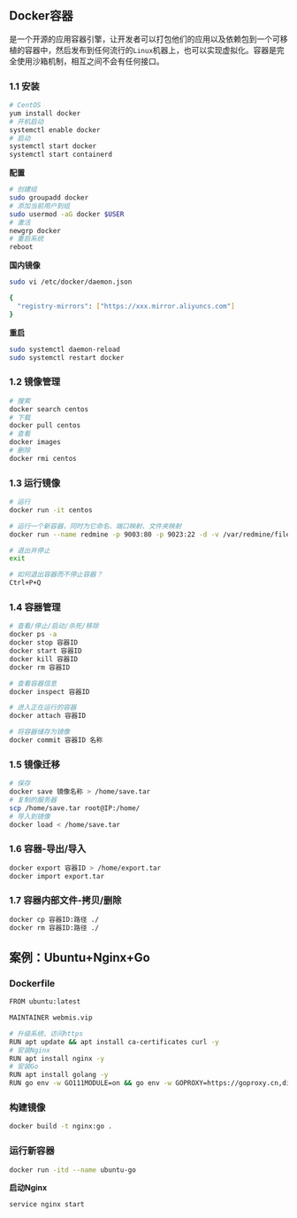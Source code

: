 ## Docker容器
是一个开源的应用容器引擎，让开发者可以打包他们的应用以及依赖包到一个可移植的容器中，然后发布到任何流行的`Linux`机器上，也可以实现虚拟化。容器是完全使用沙箱机制，相互之间不会有任何接口。

### 1.1 安装
```bash
# CentOS
yum install docker
# 开机启动
systemctl enable docker
# 启动
systemctl start docker
systemctl start containerd
```
**配置**
```bash
# 创建组
sudo groupadd docker 
# 添加当前用户到组
sudo usermod -aG docker $USER
# 激活
newgrp docker
# 重启系统
reboot
```
**国内镜像**
```bash
sudo vi /etc/docker/daemon.json
```
```bash
{
  "registry-mirrors": ["https://xxx.mirror.aliyuncs.com"]
}
```
**重启**
```bash
sudo systemctl daemon-reload
sudo systemctl restart docker
```

### 1.2 镜像管理
```bash
# 搜索
docker search centos
# 下载
docker pull centos
# 查看
docker images
# 删除
docker rmi centos
```

### 1.3 运行镜像
```bash
# 运行
docker run -it centos

# 运行一个新容器，同时为它命名、端口映射、文件夹映射
docker run --name redmine -p 9003:80 -p 9023:22 -d -v /var/redmine/files:/redmine/files -v /var/redmine/mysql:/var/lib/mysql centos

# 退出并停止
exit

# 如何退出容器而不停止容器？
Ctrl+P+Q
```

### 1.4 容器管理
```bash
# 查看/停止/启动/杀死/移除
docker ps -a
docker stop 容器ID
docker start 容器ID
docker kill 容器ID
docker rm 容器ID

# 查看容器信息
docker inspect 容器ID

# 进入正在运行的容器
docker attach 容器ID

# 将容器储存为镜像
docker commit 容器ID 名称
```

### 1.5 镜像迁移
```bash
# 保存
docker save 镜像名称 > /home/save.tar
# 复制的服务器
scp /home/save.tar root@IP:/home/
# 导入到镜像
docker load < /home/save.tar
```

### 1.6 容器-导出/导入
```bash
docker export 容器ID > /home/export.tar
docker import export.tar
```

### 1.7 容器内部文件-拷贝/删除
```bash
docker cp 容器ID:路径 ./
docker rm 容器ID:路径 ./
```

## 案例：Ubuntu+Nginx+Go
### Dockerfile
```bash
FROM ubuntu:latest

MAINTAINER webmis.vip

# 升级系统、访问https
RUN apt update && apt install ca-certificates curl -y
# 安装Nginx
RUN apt install nginx -y
# 安装Go
RUN apt install golang -y
RUN go env -w GO111MODULE=on && go env -w GOPROXY=https://goproxy.cn,direct
```

### 构建镜像
```bash
docker build -t nginx:go .
```

### 运行新容器
```bash
docker run -itd --name ubuntu-go
```
**启动Nginx**
```bash
service nginx start
```